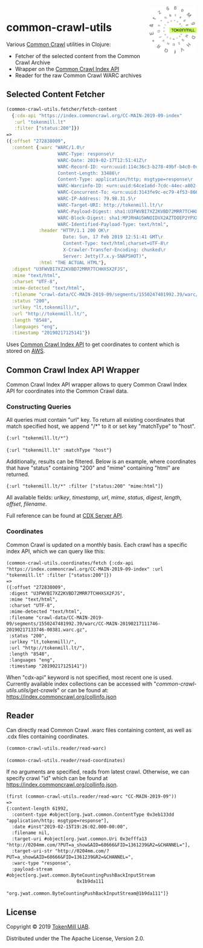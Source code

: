 <a href="http://www.tokenmill.lt">
      <img src=".github/tokenmill-logo.svg" width="125" height="125" align="right" />
</a>

# common-crawl-utils

Various [Common Crawl](https://commoncrawl.org/) utilities in Clojure:

- Fetcher of the selected content from the Common Crawl Archive
- Wrapper on the [Common Crawl Index API](https://index.commoncrawl.org/)
- Reader for the raw Common Crawl WARC archives

## Selected Content Fetcher

```clojure
(common-crawl-utils.fetcher/fetch-content 
  {:cdx-api "https://index.commoncrawl.org/CC-MAIN-2019-09-index" 
   :url "tokenmill.lt" 
   :filter ["status:200"]})
=>
({:offset "272838009",
  :content {:warc "WARC/1.0\r
                   WARC-Type: response\r
                   WARC-Date: 2019-02-17T12:51:41Z\r
                   WARC-Record-ID: <urn:uuid:114c36c3-b278-49bf-b4c0-0cf2a0eaac7c>\r
                   Content-Length: 33486\r
                   Content-Type: application/http; msgtype=response\r
                   WARC-Warcinfo-ID: <urn:uuid:64ce1a6d-7cdc-44ec-a802-f4feac213f0c>\r
                   WARC-Concurrent-To: <urn:uuid:3143fe9c-ec79-4f53-8665-86c668cb46d8>\r
                   WARC-IP-Address: 79.98.31.5\r
                   WARC-Target-URI: http://tokenmill.lt/\r
                   WARC-Payload-Digest: sha1:U3FWVBI7XZ2KVBD72MRR7TCHHXSX2FJS\r
                   WARC-Block-Digest: sha1:MPJRHAU5WNOIDVX2AZTDOEP2YPXXLC66\r
                   WARC-Identified-Payload-Type: text/html",
            :header "HTTP/1.1 200 OK\r
                     Date: Sun, 17 Feb 2019 12:51:41 GMT\r
                     Content-Type: text/html;charset=UTF-8\r
                     X-Crawler-Transfer-Encoding: chunked\r
                     Server: Jetty(7.x.y-SNAPSHOT)",
            :html "THE ACTUAL HTML"},
  :digest "U3FWVBI7XZ2KVBD72MRR7TCHHXSX2FJS",
  :mime "text/html",
  :charset "UTF-8",
  :mime-detected "text/html",
  :filename "crawl-data/CC-MAIN-2019-09/segments/1550247481992.39/warc/CC-MAIN-20190217111746-20190217133746-00381.warc.gz",
  :status "200",
  :urlkey "lt,tokenmill)/",
  :url "http://tokenmill.lt/",
  :length "8548",
  :languages "eng",
  :timestamp "20190217125141"})
```

Uses [Common Crawl Index API](https://index.commoncrawl.org/) to get
coordinates to content which is stored on
[AWS](https://registry.opendata.aws/commoncrawl/).

## Common Crawl Index API Wrapper

Common Crawl Index API wrapper allows to query Common Crawl Index API for
coordinates into the Common Crawl data. 

### Constructing Queries

All queries must contain "url" key. To return all existing coordinates
that match specified host, we append "/*" to it or set key "matchType"
to "host".

```
{:url "tokenmill.lt/*"}

{:url "tokenmill.lt" :matchType "host"}
```

Additionally, results can be filtered. Below is an example, where
coordinates that have "status" containing "200" and "mime" containing
"html" are returned.

```
{:url "tokenmill.lt/*" :filter ["status:200" "mime:html"]}
```

All available fields: *urlkey*, *timestamp*, *url*, *mime*, *status*,
*digest*, *length*, *offset*, *filename*.

Full reference can be found at
[CDX Server API](https://github.com/webrecorder/pywb/wiki/CDX-Server-API).

### Coordinates

Common Crawl is updated on a monthly basis. Each crawl has a specific
index API, which we can query like this:

```
(common-crawl-utils.coordinates/fetch {:cdx-api "https://index.commoncrawl.org/CC-MAIN-2019-09-index" :url "tokenmill.lt" :filter ["status:200"]})
=>
({:offset "272838009",
 :digest "U3FWVBI7XZ2KVBD72MRR7TCHHXSX2FJS",
 :mime "text/html",
 :charset "UTF-8",
 :mime-detected "text/html",
 :filename "crawl-data/CC-MAIN-2019-09/segments/1550247481992.39/warc/CC-MAIN-20190217111746-20190217133746-00381.warc.gz",
 :status "200",
 :urlkey "lt,tokenmill)/",
 :url "http://tokenmill.lt/",
 :length "8548",
 :languages "eng",
 :timestamp "20190217125141"})
```

When "cdx-api" keyword is not specified, most recent one is
used. Currently available index collections can be accessed with
"*common-crawl-utils.utils/get-crawls*" or can be found at:
https://index.commoncrawl.org/collinfo.json

## Reader

Can directly read Common Crawl .warc files containing content, as well
as .cdx files containing coordinates.

```
(common-crawl-utils.reader/read-warc)

(common-crawl-utils.reader/read-coordinates)
```

If no arguments are specified, reads from latest crawl. Otherwise, we
can specify crawl "id" which can be found at
https://index.commoncrawl.org/collinfo.json.

```
(first (common-crawl-utils.reader/read-warc "CC-MAIN-2019-09"))
=>
{:content-length 61992,
  :content-type #object[org.jwat.common.ContentType 0x3eb133dd "application/http; msgtype=response"],
  :date #inst"2019-02-15T19:26:02.000-00:00",
  :filename nil,
  :target-uri #object[org.jwat.common.Uri 0x3efffa13 "http://0204mm.com/?PUT=a_show&AID=68666&FID=1361239&R2=&CHANNEL="],
  :target-uri-str "http://0204mm.com/?PUT=a_show&AID=68666&FID=1361239&R2=&CHANNEL=",
  :warc-type "response",
  :payload-stream #object[org.jwat.common.ByteCountingPushBackInputStream
                          0x1b9da111
                          "org.jwat.common.ByteCountingPushBackInputStream@1b9da111"]}
```

## License

Copyright &copy; 2019 [TokenMill UAB](http://www.tokenmill.lt).

Distributed under the The Apache License, Version 2.0.
